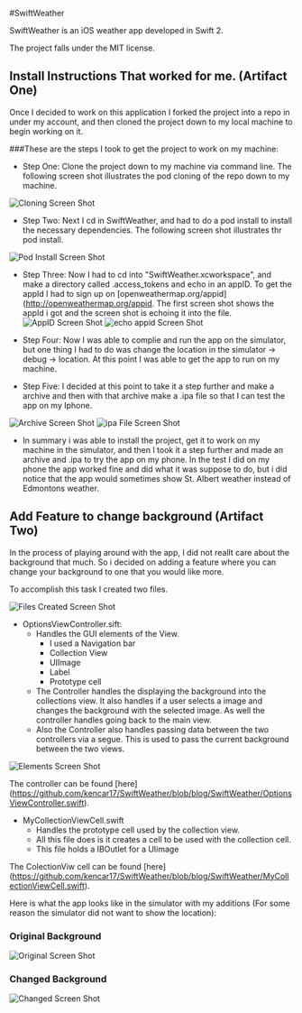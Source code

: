 #SwiftWeather

SwiftWeather  is an iOS weather app developed in Swift 2.

The project falls under the MIT license.

## Install Instructions That worked for me. (Artifact One)

  Once I decided to work on this application I forked the project into a repo in under my account, and then
cloned the project down to my local machine to begin working on it.

###These are the steps I took to get the project to work on my machine:

- Step One: Clone the project down to my machine via command line. The following screen shot illustrates
             the pod cloning of the repo down to my machine.

![Cloning Screen Shot](clone.png)

- Step Two: Next I cd in SwiftWeather, and had to do a pod install to install the necessary dependencies. The 
            following screen shot illustrates thr pod install. 

![Pod Install Screen Shot](podIntall.png)

- Step Three: Now I had to cd  into "SwiftWeather.xcworkspace", and make a directory called .access_tokens and 
              echo in an appID. To get the appId I had to sign up on [openweathermap.org/appid](http://openweathermap.org/appid. The first screen shot shows the appId i got and the
              screen shot is echoing it into the file.
![AppID Screen Shot](AppID.png)
![echo appid Screen Shot](echoId.png)


- Step Four: Now I was able to complie and run the app on the simulator, but one thing I had to do was change the
            location in the simulator -> debug -> location. At this point I was able to get the app to run on my
            machine.

- Step Five: I decided at this point to take it a step further and make a archive and then with that archive make
            a .ipa file so that I can test the app on my Iphone.

![Archive Screen Shot](archive.png)
![ipa File Screen Shot](ipa6s.png)

- In summary i was able to install the project, get it to work on my machine in the simulator, and then I took it
  a step further and made an archive and .ipa to try the app on my phone. In the test I did on my phone the app worked
  fine and did what it was suppose to do, but i did notice that the app would sometimes show St. Albert weather instead
  of Edmontons weather.

## Add Feature to change background (Artifact Two)

  In the process of playing around with the app, I did not reallt care about the background that much. So i decided on
adding a feature where you can change your background to one that you would like more.

  To accomplish this task I created two files.
  
  ![Files Created Screen Shot](filesAdded.png)
  
  - OptionsViewController.sift:
      - Handles the GUI elements of the View.
        - I used a Navigation bar 
        - Collection View
        - UIImage
        - Label
        - Prototype cell
      - The Controller handles the displaying the background into the collections view. It also handles
        if a user selects a image and changes the background with the selected image. As well the controller
        handles going back to the main view. 
      - Also the Controller also handles passing data between the two controllers via a segue. This is used to
        pass the current background between the two views.

  ![Elements Screen Shot](elements.png)
  
  The controller can be found [here] (https://github.com/kencar17/SwiftWeather/blob/blog/SwiftWeather/OptionsViewController.swift).

  - MyCollectionViewCell.swift
      - Handles the prototype cell used by the collection view.
      - All this file does is it creates a cell to be used with the collection cell.
      - This file holds a IBOutlet for a UIimage

  The ColectionViw cell can be found [here] (https://github.com/kencar17/SwiftWeather/blob/blog/SwiftWeather/MyCollectionViewCell.swift).
  
  
  Here is what the app looks like in the simulator with my additions (For some reason the simulator did not want to
  show the location):
  
  ### Original Background
  ![Original Screen Shot](original.png)
  
  ### Changed Background
  ![Changed Screen Shot](changed.png)
  
